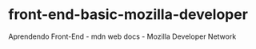 # front-end-basic-mozilla-developer
Aprendendo Front-End - mdn web docs - Mozilla Developer Network
